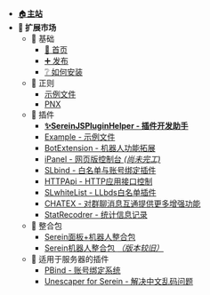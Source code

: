 #

- [🏠**主站**](../ ':ignore')
- **🌌 扩展市场**
  - 🧱 基础
    - [🚩 首页](README.md)
    - [➕ 发布](Publish.md)
    - [❔ 如何安装](HowToInstall.md)
  - 📜 正则
    - [示例文件](JSON/Demo.json.md)
    - [PNX](JSON/PNX.json.md)
  - 🧩 插件
    - [**✨SereinJSPluginHelper - 插件开发助手**](JS/SereinJSPluginHelper/README.md)
    - [Example - 示例文件](JS/Example/README.md)
    - [BotExtension - 机器人功能拓展](JS/BotExtension/README.md)
    - [iPanel - 网页版控制台 *(尚未完工)*](https://ipanel.serein.cc)
    - [SLbind - 白名单与账号绑定插件](JS/SLbind/README.md)
    - [HTTPApi - HTTP应用接口控制](JS/HTTPApi/README.md)
    - [SLwhiteList - LLbds白名单插件](https://www.minebbs.com/resources/serein-llbds-slwhitelist-llbds-js.5216/)
    - [CHATEX - 对群聊消息互通提供更多增强功能](JS/CHATEX/README.md)
    - [StatRecodrer - 统计信息记录](JS/StatRecodrer/README.md)
  - 💼 整合包
    - [Serein面板+机器人整合包](https://www.minebbs.com/resources/serein.4390/)
    - [Serein机器人整合包 *（版本较旧）*](https://www.minebbs.com/resources/serein.4201/)
  - 🧀 适用于服务器的插件
    - [PBind - 账号绑定系统](https://www.minebbs.com/resources/pbind.4211/)
    - [Unescaper for Serein - 解决中文乱码问题](https://www.minebbs.com/resources/unescaper-for-serein.5441/)
